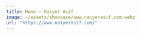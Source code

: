 ```yaml
---
title: Home — Naiyer Asif
image: ~/assets/showcase/www.naiyerasif.com.webp
url: "https://www.naiyerasif.com/"
---
```

